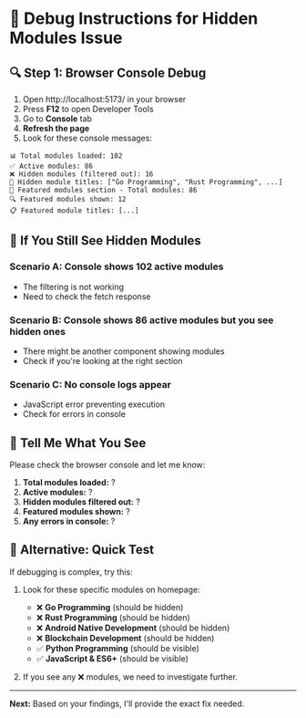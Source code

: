 # 🐛 Debug Instructions for Hidden Modules Issue

## 🔍 **Step 1: Browser Console Debug**

1. Open http://localhost:5173/ in your browser
2. Press **F12** to open Developer Tools
3. Go to **Console** tab
4. **Refresh the page**
5. Look for these console messages:

```
📊 Total modules loaded: 102
✅ Active modules: 86
❌ Hidden modules (filtered out): 16
📝 Hidden module titles: ["Go Programming", "Rust Programming", ...]
🎯 Featured modules section - Total modules: 86
🔍 Featured modules shown: 12
📋 Featured module titles: [...]
```

## 🚨 **If You Still See Hidden Modules**

### **Scenario A: Console shows 102 active modules**
- The filtering is not working
- Need to check the fetch response

### **Scenario B: Console shows 86 active modules but you see hidden ones**
- There might be another component showing modules
- Check if you're looking at the right section

### **Scenario C: No console logs appear**
- JavaScript error preventing execution
- Check for errors in console

## 🔧 **Tell Me What You See**

Please check the browser console and let me know:

1. **Total modules loaded:** ?
2. **Active modules:** ?
3. **Hidden modules filtered out:** ?
4. **Featured modules shown:** ?
5. **Any errors in console:** ?

## 🎯 **Alternative: Quick Test**

If debugging is complex, try this:
1. Look for these specific modules on homepage:
   - ❌ **Go Programming** (should be hidden)
   - ❌ **Rust Programming** (should be hidden)
   - ❌ **Android Native Development** (should be hidden)
   - ❌ **Blockchain Development** (should be hidden)
   - ✅ **Python Programming** (should be visible)
   - ✅ **JavaScript & ES6+** (should be visible)

2. If you see any ❌ modules, we need to investigate further.

---

**Next:** Based on your findings, I'll provide the exact fix needed.